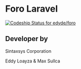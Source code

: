 # Foro Laravel

[ ![Codeship Status for edyde/foro](https://app.codeship.com/projects/40e12460-9ed2-0134-348a-7e4e3750070c/status?branch=master)](https://app.codeship.com/projects/189120)

## Developer by

Sintaxsys Corporation

Eddy Loayza & Max Sullca